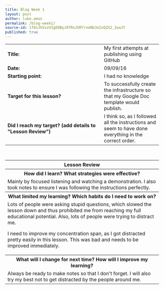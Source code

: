 ```yaml
---
title: Blog Week 1
layout: post
author: luke.amos
permalink: /blog-week1/
source-id: 1f8sJhSvzV3gE0ByiRfRnJUR7rneNb3e2vQZX2_2waJY
published: true
---
```

<table>
  <tr>
  <td style = "width:300px;"><strong>Title:</strong></td>
    <td>My first attempts at publishing using GitHub  </td>
  </tr>
  <tr>
  <td style = "width:150px;"><strong>Date:</strong></td>
    <td>09/09/16</td>
  </tr>
  <tr>
  <td style = "width:150px;"><strong>Starting point:</strong></td>
    <td>I had no knowledge</td>
  </tr>
  <tr>
  <td style = "width:150px;"><strong>Target for this lesson?</strong></td>
    <td>To successfully create the infrastructure so that my Google Doc template would publish.</td>
  </tr>
  <tr>
    <td style = "width:150px;"><strong>Did I reach my target? 
    (add details to "Lesson Review")</strong></td>
    <td>I think so, as I followed all the instructions and seem to have done everything in the correct order.</td>
  </tr>
</table>
<br />

<table>
  <tr>
  <th><strong>Lesson Review</strong></th>
  </tr>
  <tr>
  <th><strong>How did I learn? What strategies were effective?</strong></th>
  </tr>
  <tr>
    <td>Mainly by focused listening and watching a demonstration. I also took notes to ensure I was following the instructions perfectly.</td>
  </tr>
  <tr>
  <th><strong>What limited my learning? Which habits do I need to work on?</strong></th>
  </tr>
  <tr>
    <td>Lots of people were asking stupid questions, which slowed the lesson down and thus prohibited me from reaching my full educational potential. Also, lots of people were trying to distract me.

I need to improve my concentration span, as I got distracted pretty easily in this lesson. This was bad and needs to be improved immediately.</td>
  </tr>
  <tr>
  <th><strong>What will I change for next time? How will I improve my learning?</strong></th>
  </tr>
  <tr>
    <td>Always be ready to make notes so that I don't forget. I will also try my best not to get distracted by the people around me.</td>
  </tr>
</table>
<br />


